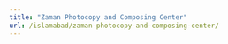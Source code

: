 ```yaml
---
title: "Zaman Photocopy and Composing Center"
url: /islamabad/zaman-photocopy-and-composing-center/
---
```

